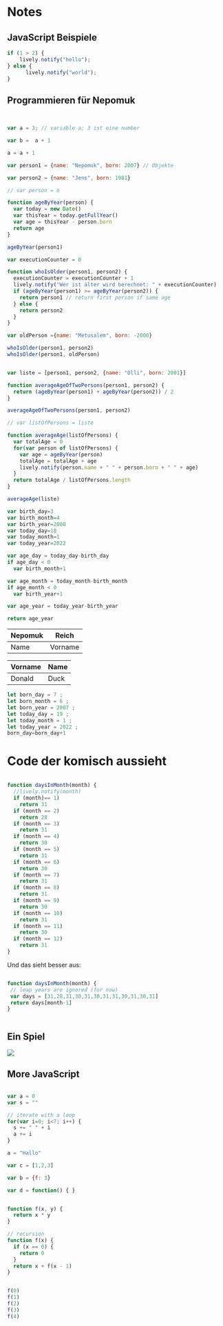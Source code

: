 # Notes

## JavaScript Beispiele 

```javascript
if (1 > 2) {
    lively.notify("hello");
} else {
      lively.notify("world");
}
```


## Programmieren für Nepomuk


```javascript


var a = 3; // variable a; 3 ist eine number

var b =  a + 1

a = a + 1

var person1 = {name: "Nepomuk", born: 2007} // Objekte

var person2 = {name: "Jens", born: 1981}

// var person = o

function ageByYear(person) {
  var today = new Date()
  var thisYear = today.getFullYear()
  var age = thisYear - person.born 
  return age
}

ageByYear(person1) 

var executionCounter = 0

function whoIsOlder(person1, person2) {
  executionCounter = executionCounter + 1
  lively.notify("Wer ist älter wird berechnet: " + executionCounter)
  if (ageByYear(person1) >= ageByYear(person2)) {
    return person1 // return first person if same age
  } else {
    return person2
  }
}

var oldPerson ={name: "Metusalem", born: -2000}

whoIsOlder(person1, person2)
whoIsOlder(person1, oldPerson)


var liste = [person1, person2, {name: "Olli", born: 2001}]

function averageAgeOfTwoPersons(person1, person2) {
  return (ageByYear(person1) + ageByYear(person2)) / 2
}

averageAgeOfTwoPersons(person1, person2)

// var listOfPersons = liste

function averageAge(listOfPersons) {
  var totalAge = 0
  for(var person of listOfPersons) {
    var age = ageByYear(person)
    totalAge = totalAge + age
    lively.notify(person.name + " " + person.born + " " + age)
  }
  return totalAge / listOfPersons.length
}

averageAge(liste)


```


```javascript 
var birth_day=3
var birth_month=4
var birth_year=2000
var today_day=18
var today_month=1
var today_year=2022

var age_day = today_day-birth_day
if age_day < 0 
  var birth_month+1

var age_month = today_month-birth_month
if age_month < 0
  var birth_year+1 

var age_year = today_year-birth_year

return age_year 

```

<table>
  <thead>
    <tr>
      <th>Nepomuk</th>
      <th>Reich</th>
    </tr>
  </thead>
  <tbody>
    <tr>
      <td>Name</td>
      <td>Vorname</td>
    </tr>
  </tbody>
 </table>

<table>
  <thead>
    <tr>
      <th>Vorname</th>
      <th>Name</th>
    </tr>
  </thead>
  <tbody>
    <tr>
      <td>Donald</td>
      <td>Duck</td>
    </tr>
  </tbody>
</table>


```javascript
let born_day = 7 ;
let born_month = 6 ;
let born_year = 2007 ;
let today_day = 19 ;
let today_month = 1 ;
let today_year = 2022 ;
born_day=born_day+1 
```


 # Code der komisch aussieht
 
```javascript

function daysInMonth(month) {
  //lively.notify(month)
  if (month)== 1)
    return 31
  if (month == 2)
    return 28
  if (month == 3)
    return 31 
  if (month == 4)
    return 30
  if (month == 5)
    return 31
  if (month == 6)
    return 30
  if (month == 7)
    return 31 
  if (month == 8)
    return 31
  if (month == 9)
    return 30
  if (month == 10)
    return 31
  if (month == 11)
    return 30
  if (month == 12)
    return 31
} 

```

Und das sieht besser aus:
 
 ```javascript

function daysInMonth(month) {
  // leap years are ignored (for now)
  var days = [31,28,31,30,31,30,31,31,30,31,30,31]
  return days[month-1]
} 



```


## Ein Spiel


![](farben.png)
 


## More JavaScript


```javascript

var a = 0
var s = ""

// iterate with a loop
for(var i=0; i<7; i++) {
  s += " " + i
  a += i
}

a = "Hallo"

var c = [1,2,3]

var b = {f: 3}

var d = function() { }


function f(x, y) {
  return x * y
}

// recursion
function f(x) {
  if (x == 0) {
    return 0
  }
  return x + f(x - 1)
}


f(0)
f(1)
f(2) 
f(3)
f(4)


```








